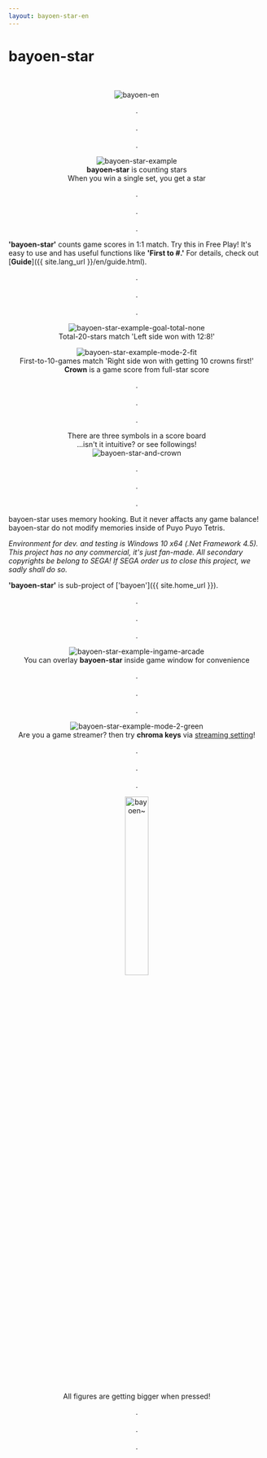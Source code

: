 ```yaml
---
layout: bayoen-star-en
---
```


# bayoen-star

<br/>
<p align="center">
    <img src="{{ site.lang_url }}/res/bayoen-en.png" class="box" alt="bayoen-en"/>
</p>

<p align="center">
.<br/><br/>
.<br/><br/>
.
</p>

<p align="center">
    <img src="{{ site.lang_url }}/res/bayoen-star-example.png" class="shadow-box" alt="bayoen-star-example"/>
    <br/><span><strong>bayoen-star</strong> is counting stars</span>
    <br/><span>When you win a single set, you get a star</span>
</p>

<p align="center">
.<br/><br/>
.<br/><br/>
.
</p>

**'bayoen-star'** counts game scores in 1:1 match.
Try this in Free Play!
It's easy to use and has useful functions like **'First to #.'**
For details, check out [**Guide**]({{ site.lang_url }}/en/guide.html).

<p align="center">
.<br/><br/>
.<br/><br/>
.
</p>

<p align="center">
    <img src="{{ site.lang_url }}/res/bayoen-star-example-goal-total-none.png" class="shadow-box" alt="bayoen-star-example-goal-total-none"/>
    <br/><span>Total-20-stars match 'Left side won with 12:8!'</span>
</p>

<p align="center">
    <img src="{{ site.lang_url }}/res/bayoen-star-example-mode-2-fit.png" class="shadow-box" alt="bayoen-star-example-mode-2-fit"/>
    <br/><span>First-to-10-games match 'Right side won with getting 10 crowns first!'</span>
    <br/><span><strong>Crown</strong> is a game score from full-star score</span>
</p>

<p align="center">
.<br/><br/>
.<br/><br/>
.
</p>

<p align="center">
    <span>There are three symbols in a score board</span>
    <br/><span>...isn't it intuitive? or see followings!</span>
    <br/><img src="{{ site.lang_url }}/res/bayoen-star-and-crown-en.png" class="box" alt="bayoen-star-and-crown"/>
</p>

<p align="center">
.<br/><br/>
.<br/><br/>
.
</p>


bayoen-star uses memory hooking. But it never affacts any game balance!
bayoen-star do not modify memories inside of Puyo Puyo Tetris.

_Environment for dev. and testing is Windows 10 x64 (.Net Framework 4.5). This project has no any commercial, it's just fan-made. All secondary copyrights be belong to SEGA! If SEGA order us to close this project, we sadly shall do so._

**'bayoen-star'** is sub-project of ['bayoen']({{ site.home_url }}).

<p align="center">
.<br/><br/>
.<br/><br/>
.
</p>

<p align="center">
    <img src="{{ site.lang_url }}/res/bayoen-star-example-ingame-arcade.png" class="shadow-box" alt="bayoen-star-example-ingame-arcade"/>
    <br/><span>You can overlay <strong>bayoen-star</strong> inside game window for convenience</span>
</p>

<p align="center">
.<br/><br/>
.<br/><br/>
.
</p>

<p align="center">
    <img src="{{ site.lang_url }}/res/bayoen-star-example-mode-2-green.png" class="shadow-box" alt="bayoen-star-example-mode-2-green"/>
    <br/><span>Are you a game streamer? then try <strong>chroma keys</strong> via <a href="{{ site.lang_url }}/ja/streaming.html">streaming setting</a>!</span>
</p>

<p align="center">
.<br/><br/>
.<br/><br/>
.
</p>

<p align="center">
   <img src="{{ site.lang_url }}/res/dailycarbuncle_kirbuncle.png" class="box" width="30%" alt="bayoen~"/>
    <br/><span>All figures are getting bigger when pressed!</span>
</p>

<p align="center">
.<br/><br/>
.<br/><br/>
.
</p>
